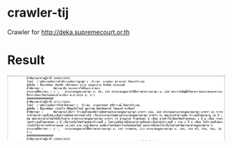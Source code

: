 # crawler-tij
Crawler for http://deka.supremecourt.or.th

# Result
<img src="https://github.com/ido-aim/crawler-tij/blob/master/crawl_result.png" alt="crawl" width="500"/>
